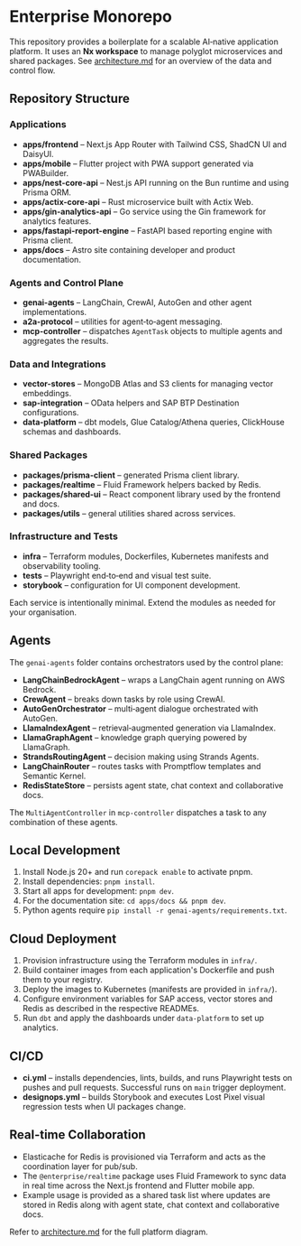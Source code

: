# Enterprise Monorepo

This repository provides a boilerplate for a scalable AI‑native application platform. It uses an **Nx workspace** to manage polyglot microservices and shared packages. See [architecture.md](architecture.md) for an overview of the data and control flow.

## Repository Structure

### Applications
- **apps/frontend** – Next.js App Router with Tailwind CSS, ShadCN UI and DaisyUI.
- **apps/mobile** – Flutter project with PWA support generated via PWABuilder.
- **apps/nest-core-api** – Nest.js API running on the Bun runtime and using Prisma ORM.
- **apps/actix-core-api** – Rust microservice built with Actix Web.
- **apps/gin-analytics-api** – Go service using the Gin framework for analytics features.
- **apps/fastapi-report-engine** – FastAPI based reporting engine with Prisma client.
- **apps/docs** – Astro site containing developer and product documentation.

### Agents and Control Plane
- **genai-agents** – LangChain, CrewAI, AutoGen and other agent implementations.
- **a2a-protocol** – utilities for agent‑to‑agent messaging.
- **mcp-controller** – dispatches `AgentTask` objects to multiple agents and aggregates the results.

### Data and Integrations
- **vector-stores** – MongoDB Atlas and S3 clients for managing vector embeddings.
- **sap-integration** – OData helpers and SAP BTP Destination configurations.
- **data-platform** – dbt models, Glue Catalog/Athena queries, ClickHouse schemas and dashboards.

### Shared Packages
- **packages/prisma-client** – generated Prisma client library.
- **packages/realtime** – Fluid Framework helpers backed by Redis.
- **packages/shared-ui** – React component library used by the frontend and docs.
- **packages/utils** – general utilities shared across services.

### Infrastructure and Tests
- **infra** – Terraform modules, Dockerfiles, Kubernetes manifests and observability tooling.
- **tests** – Playwright end‑to‑end and visual test suite.
- **storybook** – configuration for UI component development.

Each service is intentionally minimal. Extend the modules as needed for your organisation.

## Agents

The `genai-agents` folder contains orchestrators used by the control plane:

- **LangChainBedrockAgent** – wraps a LangChain agent running on AWS Bedrock.
- **CrewAgent** – breaks down tasks by role using CrewAI.
- **AutoGenOrchestrator** – multi‑agent dialogue orchestrated with AutoGen.
- **LlamaIndexAgent** – retrieval‑augmented generation via LlamaIndex.
- **LlamaGraphAgent** – knowledge graph querying powered by LlamaGraph.
- **StrandsRoutingAgent** – decision making using Strands Agents.
- **LangChainRouter** – routes tasks with Promptflow templates and Semantic Kernel.
- **RedisStateStore** – persists agent state, chat context and collaborative docs.

The `MultiAgentController` in `mcp-controller` dispatches a task to any combination of these agents.

## Local Development

1. Install Node.js 20+ and run `corepack enable` to activate pnpm.
2. Install dependencies: `pnpm install`.
3. Start all apps for development: `pnpm dev`.
4. For the documentation site: `cd apps/docs && pnpm dev`.
5. Python agents require `pip install -r genai-agents/requirements.txt`.

## Cloud Deployment

1. Provision infrastructure using the Terraform modules in `infra/`.
2. Build container images from each application's Dockerfile and push them to your registry.
3. Deploy the images to Kubernetes (manifests are provided in `infra/`).
4. Configure environment variables for SAP access, vector stores and Redis as described in the respective READMEs.
5. Run `dbt` and apply the dashboards under `data-platform` to set up analytics.

## CI/CD

- **ci.yml** – installs dependencies, lints, builds, and runs Playwright tests on pushes and pull requests. Successful runs on `main` trigger deployment.
- **designops.yml** – builds Storybook and executes Lost Pixel visual regression tests when UI packages change.

## Real-time Collaboration

- Elasticache for Redis is provisioned via Terraform and acts as the coordination layer for pub/sub.
- The `@enterprise/realtime` package uses Fluid Framework to sync data in real time across the Next.js frontend and Flutter mobile app.
- Example usage is provided as a shared task list where updates are stored in Redis along with agent state, chat context and collaborative docs.

Refer to [architecture.md](architecture.md) for the full platform diagram.
